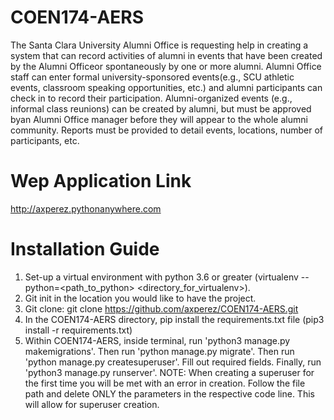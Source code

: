 # COEN174-AERS
The Santa Clara University Alumni Office is requesting help in creating a system that can record activities of alumni in events that have been created by the Alumni Officeor spontaneously by one or more alumni. Alumni Office staff can enter formal university-sponsored events(e.g., SCU athletic events, classroom speaking opportunities, etc.) and alumni participants can check in to record their participation. Alumni-organized events (e.g., informal class reunions) can be created by alumni, but must be approved byan Alumni Office manager before they will appear to the whole alumni community. Reports must be provided to detail events, locations, number of participants, etc.

# Wep Application Link
http://axperez.pythonanywhere.com

# Installation Guide
1. Set-up a virtual environment with python 3.6 or greater (virtualenv --python=<path_to_python> <directory_for_virtualenv>).
2. Git init in the location you would like to have the project.
3. Git clone: git clone https://github.com/axperez/COEN174-AERS.git
4. In the COEN174-AERS directory, pip install the requirements.txt file (pip3 install -r requirements.txt)
5. Within COEN174-AERS, inside terminal, run 'python3 manage.py makemigrations'. Then run
'python manage.py migrate'. Then run 'python manage.py createsuperuser'. Fill out required fields. Finally, run 'python3 manage.py runserver'. NOTE: When creating a superuser for the first time you will be met with an error in creation. Follow the file path and delete ONLY the parameters in the respective code line. This will allow for superuser creation.
